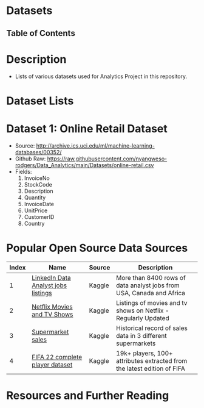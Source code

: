 # Datasets

## Table of Contents

# Description

- Lists of various datasets used for Analytics Project in this repository.

# Dataset Lists

# Dataset 1: Online Retail Dataset

- Source: http://archive.ics.uci.edu/ml/machine-learning-databases/00352/
- Github Raw: https://raw.githubusercontent.com/nyangweso-rodgers/Data_Analytics/main/Datasets/online-retail.csv
- Fields:
  1. InvoiceNo
  2. StockCode
  3. Description
  4. Quantity
  5. InvoiceDate
  6. UnitPrice
  7. CustomerID
  8. Country

# Popular Open Source Data Sources

| Index | Name                                                                                                                   | Source | Description                                                             |
| ----- | ---------------------------------------------------------------------------------------------------------------------- | ------ | ----------------------------------------------------------------------- |
| 1     | [LinkedIn Data Analyst jobs listings](https://www.kaggle.com/datasets/cedricaubin/linkedin-data-analyst-jobs-listings) | Kaggle | More than 8400 rows of data analyst jobs from USA, Canada and Africa    |
| 2     | [Netflix Movies and TV Shows](https://www.kaggle.com/datasets/shivamb/netflix-shows)                                   | Kaggle | Listings of movies and tv shows on Netflix - Regularly Updated          |
| 3     | [Supermarket sales](https://www.kaggle.com/datasets/aungpyaeap/supermarket-sales)                                      | Kaggle | Historical record of sales data in 3 different supermarkets             |
| 4     | [FIFA 22 complete player dataset](https://www.kaggle.com/datasets/stefanoleone992/fifa-22-complete-player-dataset)     | Kaggle | 19k+ players, 100+ attributes extracted from the latest edition of FIFA |

# Resources and Further Reading
